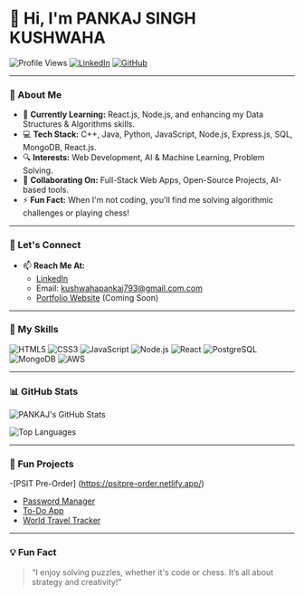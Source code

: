 # 👋 Hi, I'm **PANKAJ SINGH KUSHWAHA** 

![Profile Views](https://komarev.com/ghpvc/?username=PANKAJ-SINGH-KUSHWAHA&color=brightgreen)
[![LinkedIn](https://img.shields.io/badge/LinkedIn-Connect-blue?logo=linkedin)](https://www.linkedin.com/in/pankaj-singh-kushwaha)
[![GitHub](https://img.shields.io/badge/GitHub-Follow-black?logo=github)](https://github.com/PANKAJ-SINGH-KUSHWAHA?tab=followers)

---

### 👀 About Me

- 🌱 **Currently Learning:** React.js, Node.js, and enhancing my Data Structures & Algorithms skills.
- 💻 **Tech Stack:** C++, Java, Python, JavaScript, Node.js, Express.js, SQL, MongoDB, React.js.
- 🔍 **Interests:** Web Development, AI & Machine Learning, Problem Solving.
- 💞️ **Collaborating On:** Full-Stack Web Apps, Open-Source Projects, AI-based tools.
- ⚡ **Fun Fact:** When I'm not coding, you'll find me solving algorithmic challenges or playing chess!

---

### 💼 Let's Connect

- 📫 **Reach Me At:**
  - [LinkedIn](https://www.linkedin.com/in/pankaj-singh-kushwaha)
  - Email: kushwahapankaj793@gmail.com.com
  - [Portfolio Website](https://your-portfolio-link.com) (Coming Soon)

---

### 🚀 My Skills

![HTML5](https://img.shields.io/badge/HTML5-E34F26?style=flat-square&logo=html5&logoColor=white)
![CSS3](https://img.shields.io/badge/CSS3-1572B6?style=flat-square&logo=css3&logoColor=white)
![JavaScript](https://img.shields.io/badge/JavaScript-F7DF1E?style=flat-square&logo=javascript&logoColor=black)
![Node.js](https://img.shields.io/badge/Node.js-339933?style=flat-square&logo=nodedotjs&logoColor=white)
![React](https://img.shields.io/badge/React-61DAFB?style=flat-square&logo=react&logoColor=black)
![PostgreSQL](https://img.shields.io/badge/PostgreSQL-336791?style=flat-square&logo=postgresql&logoColor=white)
![MongoDB](https://img.shields.io/badge/MongoDB-47A248?style=flat-square&logo=mongodb&logoColor=white)
![AWS](https://img.shields.io/badge/AWS-232F3E?style=flat-square&logo=amazon-aws&logoColor=white)

---

### 📊 GitHub Stats

![PANKAJ's GitHub Stats](https://github-readme-stats.vercel.app/api?username=PANKAJ-SINGH-KUSHWAHA&show_icons=true&theme=radical)

![Top Languages](https://github-readme-stats.vercel.app/api/top-langs/?username=PANKAJ-SINGH-KUSHWAHA&layout=compact&theme=radical)

---

### 🌟 Fun Projects
-[PSIT Pre-Order] (https://psitpre-order.netlify.app/)
- [Password Manager](https://github.com/PANKAJ-SINGH-KUSHWAHA/Password-Manager)
- [To-Do App](https://github.com/PANKAJ-SINGH-KUSHWAHA/To-Do-App)
- [World Travel Tracker](https://github.com/PANKAJ-SINGH-KUSHWAHA/World-Travel-Tracker)

---

### 💡 Fun Fact

> "I enjoy solving puzzles, whether it's code or chess. It’s all about strategy and creativity!"

